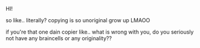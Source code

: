 HI!

so like.. literally? copying is so unoriginal grow up LMAOO

if you're that one dain copier like.. what is wrong with you, do you seriously not have any braincells or any originality??
